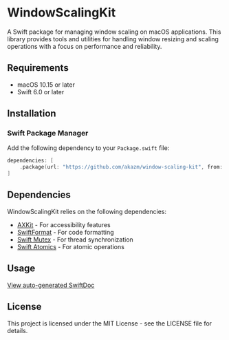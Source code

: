 # WindowScalingKit

A Swift package for managing window scaling on macOS applications. This library provides tools and utilities for handling window resizing and scaling operations with a focus on performance and reliability.

## Requirements

- macOS 10.15 or later
- Swift 6.0 or later

## Installation

### Swift Package Manager

Add the following dependency to your `Package.swift` file:

```swift
dependencies: [
    .package(url: "https://github.com/akazm/window-scaling-kit", from: "1.0.0")
]
```

## Dependencies

WindowScalingKit relies on the following dependencies:

- [AXKit](https://github.com/Akazm/ax-kit) - For accessibility features
- [SwiftFormat](https://github.com/nicklockwood/SwiftFormat) - For code formatting
- [Swift Mutex](https://github.com/swhitty/swift-mutex) - For thread synchronization
- [Swift Atomics](https://github.com/apple/swift-atomics) - For atomic operations

## Usage

[View auto-generated SwiftDoc](https://akazm.github.io/window-scaling-kit/documentation/windowscalingkit/)

## License

This project is licensed under the MIT License - see the LICENSE file for details.
